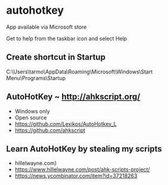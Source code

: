 # autohotkey

App available via Microsoft store

Get to help from the taskbar icon and select Help

## Create shortcut in Startup

C:\Users\tarmo\AppData\Roaming\Microsoft\Windows\Start Menu\Programs\Startup


## AutoHotKey ~ http://ahkscript.org/

* Windows only
* Open source
* https://github.com/Lexikos/AutoHotkey_L
* https://github.com/ahkscript


## Learn AutoHotKey by stealing my scripts

* hillelwayne.com)
* https://www.hillelwayne.com/post/ahk-scripts-project/
* https://news.ycombinator.com/item?id=37218263